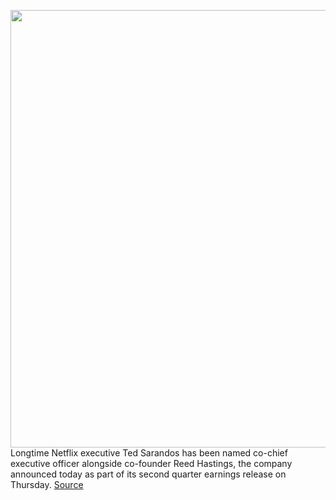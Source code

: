 <img src='https://cdn.vox-cdn.com/thumbor/5v_YhYKD5UNTq_U8UmAseZmoQwY=/0x191:2667x1567/1200x800/filters:focal(1155x467:1581x893)/cdn.vox-cdn.com/uploads/chorus_image/image/67068369/1205163475.jpg.0.jpg' width='700px' /><br/>
Longtime Netflix executive Ted Sarandos has been named co-chief executive officer alongside co-founder Reed Hastings, the company announced today as part of its second quarter earnings release on Thursday.
<a href='https://www.theverge.com/2020/7/16/21327550/netflix-ted-sarandos-ceo-netflix-reed-hastings-board-member-originals-tv-movies'> Source <a/>